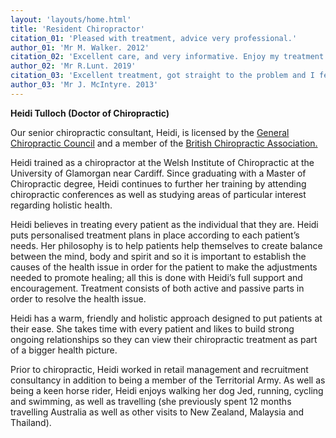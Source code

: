 ```yaml
---
layout: 'layouts/home.html'
title: 'Resident Chiropractor'
citation_01: 'Pleased with treatment, advice very professional.'
author_01: 'Mr M. Walker. 2012'
citation_02: 'Excellent care, and very informative. Enjoy my treatment.'
author_02: 'Mr R.Lunt. 2019'
citation_03: 'Excellent treatment, got straight to the problem and I feel the treatment has been of huge benefit to me and I can''t speak highly enough of the practitioner Heidi, I am so relieved and out of pain.'
author_03: 'Mr J. McIntyre. 2013'
---
```

**Heidi Tulloch (Doctor of Chiropractic)**

Our senior chiropractic consultant, Heidi, is licensed by the <a href="https://www.gcc-uk.org/" target="blank" title="General Chiropractic Council" rel="noopener">General Chiropractic Council</a> and a member of the <a href="https://chiropractic-uk.co.uk/" target="blank" title="British Chiropractic Association" rel="noopener">British Chiropractic Association.</a>

Heidi trained as a chiropractor at the Welsh Institute of Chiropractic at the University of Glamorgan near Cardiff. Since graduating with a Master of Chiropractic degree, Heidi continues to further her training by attending chiropractic conferences as well as studying areas of particular interest regarding holistic health.

Heidi believes in treating every patient as the individual that they are.  Heidi puts personalised treatment plans in place according to each patient’s needs. Her philosophy is to help patients help themselves to create balance between the mind, body and spirit and so it is important to establish the causes of the health issue in order for the patient to make the adjustments needed to promote healing; all this is done with Heidi’s full support and encouragement. Treatment consists of both active and passive parts in order to resolve the health issue.

Heidi has a warm, friendly and holistic approach designed to put patients at their ease. She takes time with every patient and likes to build strong ongoing relationships so  they can view their chiropractic treatment as part of a bigger health picture.

Prior to chiropractic, Heidi worked in retail management and recruitment consultancy in addition to being a member of the Territorial Army. As well as being a keen horse rider, Heidi enjoys walking her dog Jed, running, cycling and swimming, as well as travelling (she previously spent 12 months travelling Australia as well as other visits to New Zealand, Malaysia and Thailand).
